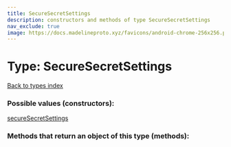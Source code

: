 ```yaml
---
title: SecureSecretSettings
description: constructors and methods of type SecureSecretSettings
nav_exclude: true
image: https://docs.madelineproto.xyz/favicons/android-chrome-256x256.png
---
```

# Type: SecureSecretSettings
[Back to types index](index.html)



### Possible values (constructors):

[secureSecretSettings](/API_docs/constructors/secureSecretSettings.html)  



### Methods that return an object of this type (methods):



